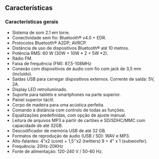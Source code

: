 ## Características  

### Características gerais

- Sistema de som 2.1 em torre. 
- Conectividade sem fio: Bluetooth® v4.0 + EDR. 
- Protocolos Bluetooth® A2DP; AVRCP.
- Distância de uso de dispositivos Bluetooth® até 10 metros. 
- Potência RMS: 60 W (30W + 10W * 2 + 5W *2).
- Rádio FM.
- Faixa de frequência (FM): 87,5-108MHz
- Conexão com dispositivos de áudio com fio com jack de 3,5 mm (incluído). 
- Saídas USB para carregar dispositivos externos. Corrente de saída: 5V, 2A.
- Display LED retroiluminado.
- Suporte para tablets e smartphones na parte superior.
- Painel superior táctil.
- Corpo de madeira para uma acústica perfeita.
- Comando à distância com controlo de todas as funções.
- Equalizações predefinidas, com opção de ajuste manual.
- Leitura de arquivos MP3 a partir de cartões e SD/SDHC/MMC com capacidade de até 32GB. 
- Descodificador de memória USB de até 32 GB.
- Formatos de reprodução de áudio (USB / SD): WAV e MP3. 
- Alto-falantes: 4"x2 (core) + 1,5''x2 (twitters) 9 + 4" x 1 (subwoofer).
- Frequência: 20Hz-20KHz 
- Fonte de alimentação: 120-240 V / 50-60 Hz.
